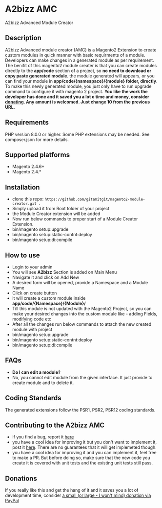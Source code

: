 # A2bizz AMC
A2bizz Advanced Module Creator

## Description  
A2bizz Advanced module creator (AMC) is a Magento2 Extension to create custom modules in quick manner with basic requirments of a module.
Developers can make changes in a generated module as per requirement. 
The benifit of this magento2 module creater is that you can create modules directly to the <strong>app/code</strong> section of a project, so <strong>no need to download or copy paste generated module</strong>.
the module generated will appears, or you can find your module in <strong>app/code/{namespace}/{module} folder, directly</strong>.
To make this newly generated module, you just only have to run upgrade command to configure it with magento 2 project.
<strong>You like the work the developer has done and it saved you a lot o time and money, consider <a href="https://www.paypal.me/amitgame2002/10">donating</a>. Any amount is welcomed. Just change 10 from the previous URL.</strong>

## Requirements
PHP version 8.0.0 or higher. Some PHP extensions may be needed. See composer.json for more details.

## Supported platforms
 - Magento 2.4.6+ 
 - Magento 2.4.*

## Installation
 - clone this repo: `https://github.com/gitamitgit/magento2-module-creator.git .`
 - Simply upload it from Root folder of your project
 - the Module Creator extension will be added
 - Now run below commands to proper start of a Module Creator Extension.
 - bin/magento setup:upgrade
 - bin/magento setup:static-contnt:deploy
 - bin/magento setup:di:compile
 
## How to use  
 - Login to your admin
 - You will see <strong>A2bizz</strong> Section is added on Main Menu
 - Navigate it and click on Add New
 - A desired form will be opened, provide a Namespace and a Module Name
 - Click on create button
 - it will create a custom module inside <strong>app/code/{Namespace}/{Module}/</strong>
 - Till this module is not updated with the Magento2 Project, so you can make your desired changes into the custom module like - adding Fields, modifying code etc
 - After all the changes run below commands to attach the new created module with project
 - bin/magento setup:upgrade
 - bin/magento setup:static-contnt:deploy
 - bin/magento setup:di:compile
 
## FAQs  
 - <strong>Do I can edit a module?</strong>
 - No, you cannot edit module from the given interface. It just provide to create module and to delete it.
                        
## Coding Standards  
The generated extensions follow the PSR1, PSR2, PSR12 coding standards.

## Contributing to the A2bizz AMC    
 - If you find a bug, report it <a href="https://github.com/gitamitgit/magento2-module-creator/issues">here</a>  
 - you have a cool idea for improving it but you don't want to implement it, post it <a href="https://github.com/gitamitgit/magento2-module-creator/issues">here</a>. There are no guarantees that it will get implemeted though.  
 - you have a cool idea for improving it and you can implement it, feel free to make a PR. But before doing so, make sure that the new code you create it is covered with unit tests and the existing unit tests still pass.  

## Donations
If you really like this and get the hang of it and it saves you a lot of development time, consider <a href="https://www.paypal.me/amitgame2002/10">a small (or large - I won't mind) donation via PayPal</a> 
